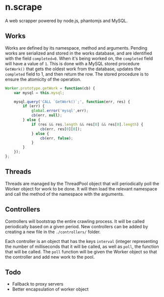 # n.scrape

A web scrapper powered by node.js, phantomjs and MySQL.

## Works

Works are defined by its namespace, method and arguments. Pending works are serialized and stored in the works database, and are identified with the field ```completed=0```. When it's being worked on, the ```completed``` field will have a value of ```1```. This is done with a MySQL stored procedure ```GetWork()``` that gets the oldest work from the database, updates the ```completed``` field to 1, and then return the row. The stored procedure is to ensure the atomicity of the operation.

```js
Worker.prototype.getWork = function(cb) {
	var mysql = this.mysql;

	mysql.query('CALL `GetWork()`;', function(err, res) {
		if (err) {
			global.error('mysql',err);
			cb(err, null);
		} else {
			if (res && res.length && res[0] && res[0].length) {
				cb(err, res[0][0]);
			} else {
				cb(err, false);
			}
		}
	});
};
```

## Threads

Threads are managed by the ThreadPool object that will periodically poll the Worker object for work to be done. It will then load the relevant namespace and call the method of the namespace with the arguments.

## Controllers

Controllers will bootstrap the entire crawling process. It will be called periodically based on a given period. New controllers can be added by creating a new file in the ```./controllers/``` folder.

Each controller is an object that has the keys ```interval``` (integer representing the number of milliseconds that it will be called, as well as ```poll```, the function that will be called. The ```poll``` function will be given the Worker object so that the controller and add new work to the pool.

## Todo

- Fallback to proxy servers
- Better encapsulation of worker object